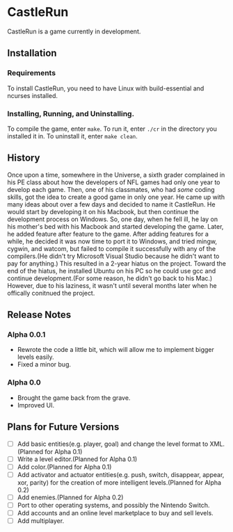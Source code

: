 # CastleRun

CastleRun is a game currently in development.

## Installation

### Requirements

To install CastleRun, you need to have Linux with build-essential and ncurses installed.

### Installing, Running, and Uninstalling.

To compile the game, enter `make`.
To run it, enter `./cr` in the directory you installed it in.
To uninstall it, enter  `make clean`.

## History

Once upon a time, somewhere in the Universe, a sixth grader complained in his PE class about how the developers of NFL games had only one year to develop each game.  Then, one of his classmates, who had *some* coding skills, got the idea to create a good game in only one year.  He came up with many ideas about over a few days and decided to name it CastleRun.  He would start by developing it on his Macbook, but then continue the development process on Windows.  So, one day, when he fell ill, he lay on his mother's bed with his Macbook and started developing the game.  Later, he added feature after feature to the game.  After adding features for a while, he decided it was now time to port it to Windows, and tried mingw, cygwin, and watcom, but failed to compile it successfully with any of the compilers.(He didn't try Microsoft Visual Studio because he didn't want to pay for anything.)  This resulted in a 2-year hiatus on the project.  Toward the end of the hiatus, he installed Ubuntu on his PC so he could use gcc and continue development.(For some reason, he didn't go back to his Mac.)  However, due to his laziness, it wasn't until several months later when he offically conitnued the project.

## Release Notes

### Alpha 0.0.1

* Rewrote the code a little bit, which will allow me to implement bigger levels easily.
* Fixed a minor bug.

### Alpha 0.0

* Brought the game back from the grave.
* Improved UI.

## Plans for Future Versions

- [ ] Add basic entities(e.g. player, goal) and change the level format to XML.(Planned for Alpha 0.1)
- [ ] Write a level editor.(Planned for Alpha 0.1)
- [ ] Add color.(Planned for Alpha 0.1)
- [ ] Add activator and actuator entities(e.g. push, switch, disappear, appear, xor, parity) for the creation of more intelligent levels.(Planned for Alpha 0.2)
- [ ] Add enemies.(Planned for Alpha 0.2)
- [ ] Port to other operating systems, and possibly the Nintendo Switch.
- [ ] Add accounts and an online level marketplace to buy and sell levels.
- [ ] Add multiplayer.
